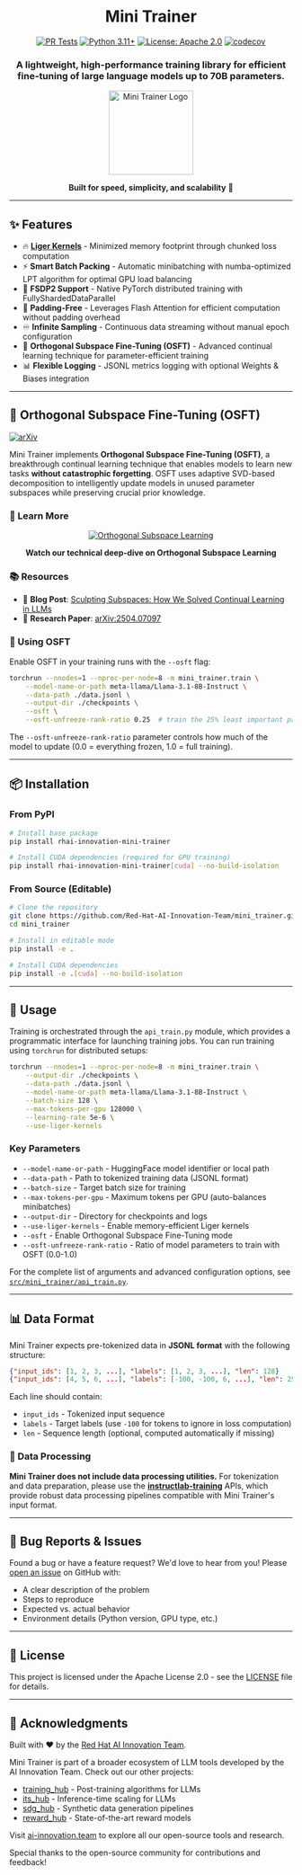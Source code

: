 <div align="center">


# Mini Trainer


[![PR Tests](https://github.com/Red-Hat-AI-Innovation-Team/mini_trainer/actions/workflows/pr-tests.yml/badge.svg)](https://github.com/Red-Hat-AI-Innovation-Team/mini_trainer/actions/workflows/pr-tests.yml)
[![Python 3.11+](https://img.shields.io/badge/python-3.11%2B-blue.svg)](https://www.python.org/downloads/)
[![License: Apache 2.0](https://img.shields.io/badge/License-Apache_2.0-yellow.svg)](https://opensource.org/licenses/Apache-2.0)
[![codecov](https://codecov.io/gh/Red-Hat-AI-Innovation-Team/mini_trainer/graph/badge.svg?token=FHCFYB1HJZ)](https://codecov.io/gh/Red-Hat-AI-Innovation-Team/mini_trainer)

### A lightweight, high-performance training library for efficient fine-tuning of large language models up to 70B parameters.

<img src="https://ai-innovation.team/images/toolkit%20logos/Black%20and%20White%20Labs/lab-mini-trainer.png" alt="Mini Trainer Logo" height="150"/>

**Built for speed, simplicity, and scalability** 🚀

</div>

---

## ✨ Features

- 🔥 **[Liger Kernels](https://github.com/linkedin/Liger-Kernel)** - Minimized memory footprint through chunked loss computation
- ⚡ **Smart Batch Packing** - Automatic minibatching with numba-optimized LPT algorithm for optimal GPU load balancing
- 🎯 **FSDP2 Support** - Native PyTorch distributed training with FullyShardedDataParallel
- 🚫 **Padding-Free** - Leverages Flash Attention for efficient computation without padding overhead
- ♾️ **Infinite Sampling** - Continuous data streaming without manual epoch configuration
- 🔬 **Orthogonal Subspace Fine-Tuning (OSFT)** - Advanced continual learning technique for parameter-efficient training
- 📊 **Flexible Logging** - JSONL metrics logging with optional Weights & Biases integration

---

## 🔬 Orthogonal Subspace Fine-Tuning (OSFT)

[![arXiv](https://img.shields.io/badge/arXiv-2504.07097-b31b1b.svg)](https://arxiv.org/abs/2504.07097)

Mini Trainer implements **Orthogonal Subspace Fine-Tuning (OSFT)**, a breakthrough continual learning technique that enables models to learn new tasks **without catastrophic forgetting**. OSFT uses adaptive SVD-based decomposition to intelligently update models in unused parameter subspaces while preserving crucial prior knowledge.

### 🎥 Learn More

<div align="center">

[![Orthogonal Subspace Learning](https://img.youtube.com/vi/iVp8aWkF_5M/0.jpg)](https://www.youtube.com/watch?v=iVp8aWkF_5M)

**Watch our technical deep-dive on Orthogonal Subspace Learning**

</div>

### 📚 Resources

- 📝 **Blog Post**: [Sculpting Subspaces: How We Solved Continual Learning in LLMs](https://ai-innovation.team/blog/orthogonal-subspace-learning)
- 📄 **Research Paper**: [arXiv:2504.07097](https://arxiv.org/abs/2504.07097)

### 🚀 Using OSFT

Enable OSFT in your training runs with the `--osft` flag:

```bash
torchrun --nnodes=1 --nproc-per-node=8 -m mini_trainer.train \
    --model-name-or-path meta-llama/Llama-3.1-8B-Instruct \
    --data-path ./data.jsonl \
    --output-dir ./checkpoints \
    --osft \
    --osft-unfreeze-rank-ratio 0.25  # train the 25% least important parameters
```

The `--osft-unfreeze-rank-ratio` parameter controls how much of the model to update (0.0 = everything frozen, 1.0 = full training).

---

## 📦 Installation

### From PyPI

```bash
# Install base package
pip install rhai-innovation-mini-trainer

# Install CUDA dependencies (required for GPU training)
pip install rhai-innovation-mini-trainer[cuda] --no-build-isolation
```

### From Source (Editable)

```bash
# Clone the repository
git clone https://github.com/Red-Hat-AI-Innovation-Team/mini_trainer.git
cd mini_trainer

# Install in editable mode
pip install -e .

# Install CUDA dependencies
pip install -e .[cuda] --no-build-isolation
```

---

## 🎯 Usage

Training is orchestrated through the `api_train.py` module, which provides a programmatic interface for launching training jobs. You can run training using `torchrun` for distributed setups:

```bash
torchrun --nnodes=1 --nproc-per-node=8 -m mini_trainer.train \
    --output-dir ./checkpoints \
    --data-path ./data.jsonl \
    --model-name-or-path meta-llama/Llama-3.1-8B-Instruct \
    --batch-size 128 \
    --max-tokens-per-gpu 128000 \
    --learning-rate 5e-6 \
    --use-liger-kernels
```

### Key Parameters

- `--model-name-or-path` - HuggingFace model identifier or local path
- `--data-path` - Path to tokenized training data (JSONL format)
- `--batch-size` - Target batch size for training
- `--max-tokens-per-gpu` - Maximum tokens per GPU (auto-balances minibatches)
- `--output-dir` - Directory for checkpoints and logs
- `--use-liger-kernels` - Enable memory-efficient Liger kernels
- `--osft` - Enable Orthogonal Subspace Fine-Tuning mode
- `--osft-unfreeze-rank-ratio` - Ratio of model parameters to train with OSFT (0.0-1.0)

For the complete list of arguments and advanced configuration options, see [`src/mini_trainer/api_train.py`](src/mini_trainer/api_train.py).

---

## 📊 Data Format

Mini Trainer expects pre-tokenized data in **JSONL format** with the following structure:

```json
{"input_ids": [1, 2, 3, ...], "labels": [1, 2, 3, ...], "len": 128}
{"input_ids": [4, 5, 6, ...], "labels": [-100, -100, 6, ...], "len": 256}
```

Each line should contain:
- `input_ids` - Tokenized input sequence
- `labels` - Target labels (use `-100` for tokens to ignore in loss computation)
- `len` - Sequence length (optional, computed automatically if missing)

### 🔄 Data Processing

**Mini Trainer does not include data processing utilities.** For tokenization and data preparation, please use the **[instructlab-training](https://github.com/instructlab/training)** APIs, which provide robust data processing pipelines compatible with Mini Trainer's input format.

---

## 🐛 Bug Reports & Issues

Found a bug or have a feature request? We'd love to hear from you! Please [open an issue](https://github.com/Red-Hat-AI-Innovation-Team/mini_trainer/issues) on GitHub with:

- A clear description of the problem
- Steps to reproduce
- Expected vs. actual behavior
- Environment details (Python version, GPU type, etc.)

---

## 📝 License

This project is licensed under the Apache License 2.0 - see the [LICENSE](LICENSE.md) file for details.

---

## 🙏 Acknowledgments

Built with ❤️ by the [Red Hat AI Innovation Team](https://ai-innovation.team/). 

Mini Trainer is part of a broader ecosystem of LLM tools developed by the AI Innovation Team. Check out our other projects:
- [training_hub](https://github.com/Red-Hat-AI-Innovation-Team/training_hub) - Post-training algorithms for LLMs
- [its_hub](https://github.com/Red-Hat-AI-Innovation-Team/its_hub) - Inference-time scaling for LLMs
- [sdg_hub](https://github.com/Red-Hat-AI-Innovation-Team/sdg_hub) - Synthetic data generation pipelines
- [reward_hub](https://github.com/Red-Hat-AI-Innovation-Team/reward_hub) - State-of-the-art reward models

Visit [ai-innovation.team](https://ai-innovation.team/) to explore all our open-source tools and research.

Special thanks to the open-source community for contributions and feedback!
